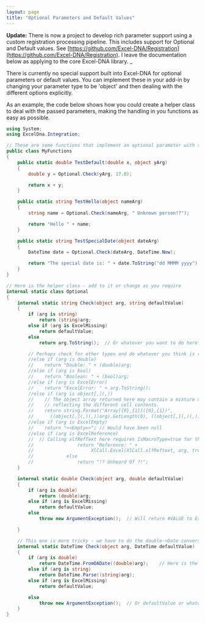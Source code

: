 ```yaml
---
layout: page
title: "Optional Parameters and Default Values"
---
```

**Update:** There is now a project to develop rich parameter support using a custom registration processing pipeline. This includes support for Optional and Default values. See [https://github.com/Excel-DNA/Registration](https://github.com/Excel-DNA/Registration). I leave the documentation below as applying to the core Excel-DNA library. _

There is currently no special support built into Excel-DNA for optional parameters or default values. You can implement these in your add-in by changing your parameter type to be 'object' and then dealing with the different options explicitly.

As an example, the code below shows how you could create a helper class to deal with the passed parameters, making the handling in you functions as easy as possible.

```csharp
using System;
using ExcelDna.Integration;

// These are some functions that implement an optional parameter with some default value.
public class MyFunctions
{
    public static double TestDefault(double x, object yArg)
    {
        double y = Optional.Check(yArg, 17.0);

        return x + y;
    }

    public static string TestHello(object nameArg)
    {
        string name = Optional.Check(nameArg, " Unknown person!?");

        return "Hello " + name;
    }

    public static string TestSpecialDate(object dateArg)
    {
        DateTime date = Optional.Check(dateArg, DateTime.Now);

        return "The special date is: " + date.ToString("dd MMMM yyyy");
    }
}

// Here is the helper class - add to it or change as you require
internal static class Optional
{
    internal static string Check(object arg, string defaultValue)
    {
        if (arg is string)
            return (string)arg;
        else if (arg is ExcelMissing)
            return defaultValue;
        else
            return arg.ToString();  // Or whatever you want to do here....

        // Perhaps check for other types and do whatever you think is right ....
        //else if (arg is double)
        //    return "Double: " + (double)arg;
        //else if (arg is bool)
        //    return "Boolean: " + (bool)arg;
        //else if (arg is ExcelError)
        //    return "ExcelError: " + arg.ToString();
        //else if (arg is object[,](,))
        //    // The object array returned here may contain a mixture of types,
        //    // reflecting the different cell contents.
        //    return string.Format("Array[{0},{1}]({0},{1})",
        //      ((object[,](,)(,))arg).GetLength(0), ((object[,](,)(,))arg).GetLength(1));
        //else if (arg is ExcelEmpty)
        //    return "<<Empty>>"; // Would have been null
        //else if (arg is ExcelReference)
        //  // Calling xlfRefText here requires IsMacroType=true for this function.
        //                return "Reference: " +
        //                     XlCall.Excel(XlCall.xlfReftext, arg, true);
        //            else
        //                return "!? Unheard Of ?!";
    }

    internal static double Check(object arg, double defaultValue)
    {
        if (arg is double)
            return (double)arg;
        else if (arg is ExcelMissing)
            return defaultValue;
        else
            throw new ArgumentException();  // Will return #VALUE to Excel

    }

    // This one is more tricky - we have to do the double->Date conversions ourselves
    internal static DateTime Check(object arg, DateTime defaultValue)
    {
        if (arg is double)
            return DateTime.FromOADate((double)arg);    // Here is the conversion
        else if (arg is string)
            return DateTime.Parse((string)arg);
        else if (arg is ExcelMissing)
            return defaultValue;

        else
            throw new ArgumentException();  // Or defaultValue or whatever
    }
}
```
